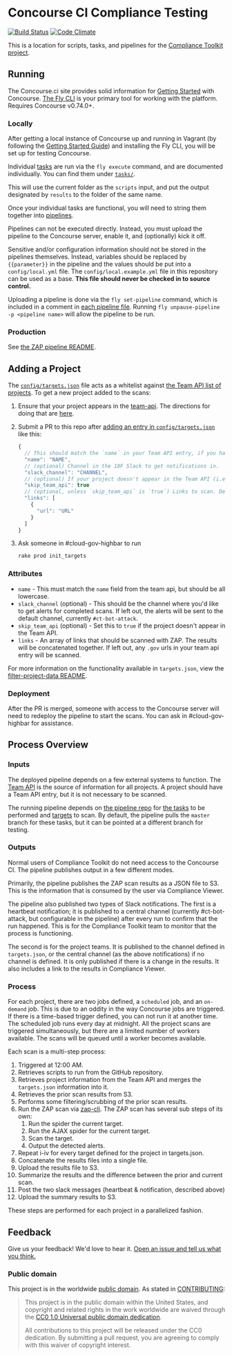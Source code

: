 Concourse CI Compliance Testing
=========

[![Build Status](https://travis-ci.org/18F/concourse-compliance-testing.svg?branch=master)](https://travis-ci.org/18F/concourse-compliance-testing)
[![Code Climate](https://codeclimate.com/github/18F/concourse-compliance-testing/badges/gpa.svg)](https://codeclimate.com/github/18F/concourse-compliance-testing)

This is a location for scripts, tasks, and pipelines for the [Compliance Toolkit project](https://github.com/18f/compliance-toolkit/).

## Running

The Concourse.ci site provides solid information for [Getting Started](http://concourse.ci/getting-started.html) with Concourse. [The Fly CLI](http://concourse.ci/fly-cli.html) is your primary tool for working with the platform. Requires Concourse v0.74.0+.

### Locally

After getting a local instance of Concourse up and running in Vagrant (by following the [Getting Started Guide](http://concourse.ci/getting-started.html)) and installing the Fly CLI, you will be set up for testing Concourse.

Individual [tasks](http://concourse.ci/tasks.html) are run via the `fly execute` command, and are documented individually. You can find them under [`tasks/`](tasks/).

This will use the current folder as the `scripts` input, and put the output designated by `results` to the folder of the same name.

Once your individual tasks are functional, you will need to string them together into [pipelines](http://concourse.ci/pipeline-mechanics.html).

Pipelines can not be executed directly. Instead, you must upload the pipeline to the Concourse server, enable it, and (optionally) kick it off.

Sensitive and/or configuration information should not be stored in the pipelines themselves. Instead, variables should be replaced by `{{parameter}}` in the pipeline and the values should be put into a `config/local.yml` file. The `config/local.example.yml` file in this repository can be used as a base. **This file should never be checked in to source control.**

Uploading a pipeline is done via the `fly set-pipeline` command, which is included in a comment in [each pipeline file](pipelines/). Running `fly unpause-pipeline -p <pipeline name>` will allow the pipeline to be run.

### Production

See [the ZAP pipeline README](pipelines/zap/#production).

## Adding a Project

The [`config/targets.json`](config/targets.json) file acts as a whitelist against [the Team API list of projects](https://team-api.18f.gov/public/api/projects/). To get a new project added to the scans:

1. Ensure that your project appears in the [team-api](https://team-api.18f.gov/api/projects/). The directions for doing that are [here](https://github.com/18F/team-api.18f.gov#adding-project-data).
1. Submit a PR to this repo after [adding an entry in `config/targets.json`](https://github.com/18F/concourse-compliance-testing/edit/master/config/targets.json) like this:

    ```javascript
    {
      // This should match the `name` in your Team API entry, if you have one.
      "name": "NAME",
      // (optional) Channel in the 18F Slack to get notifications in.
      "slack_channel": "CHANNEL",
      // (optional) If your project doesn't appear in the Team API (i.e. it's not an 18F project), set this to `true`. Defaults to `false`.
      "skip_team_api": true
      // (optional, unless `skip_team_api` is `true`) Links to scan. Defaults to the values from the Team API.
      "links": [
        {
          "url": "URL"
        }
      ]
    }
    ```

1. Ask someone in #cloud-gov-highbar to run

    ```bash
    rake prod init_targets
    ```

### Attributes

* `name` - This must match the `name` field from the team api, but should be all lowercase.
* `slack_channel` (optional) - This should be the channel where you'd like to get alerts for completed scans. If left out, the alerts will be sent to the default channel, currently `#ct-bot-attack`.
* `skip_team_api` (optional) - Set this to `true` if the project doesn't appear in the Team API.
* `links` - An array of links that should be scanned with ZAP. The results will be concatenated together. If left out, any `.gov` urls in your team api entry will be scanned.

For more information on the functionality available in `targets.json`, view the [filter-project-data README](https://github.com/18F/concourse-compliance-testing/blob/master/tasks/filter-project-data/README.md#configuring-projects).

### Deployment

After the PR is merged, someone with access to the Concourse server will need to redeploy the pipeline to start the scans. You can ask in #cloud-gov-highbar for assistance.

## Process Overview

### Inputs

The deployed pipeline depends on a few external systems to function. The [Team API](https://team-api.18f.gov/public/api/) is the source of information for all projects. A project should have a Team API entry, but it is not necessary to be scanned.

The running pipeline depends on [the pipeline repo](https://github.com/18F/concourse-compliance-testing) for [the tasks](https://github.com/18F/concourse-compliance-testing/tree/master/tasks) to be performed and [targets](https://github.com/18F/concourse-compliance-testing/blob/master/config/targets.json) to scan. By default, the pipeline pulls the `master` branch for these tasks, but it can be pointed at a different branch for testing.

### Outputs

Normal users of Compliance Toolkit do not need access to the Concourse CI. The pipeline publishes output in a few different modes.

Primarily, the pipeline publishes the ZAP scan results as a JSON file to S3. This is the information that is consumed by the user via Compliance Viewer.

The pipeline also published two types of Slack notifications. The first is a heartbeat notification; it is published to a central channel (currently #ct-bot-attack, but configurable in the pipeline) after every run to confirm that the run happened. This is for the Compliance Toolkit team to monitor that the process is functioning.

The second is for the project teams. It is published to the channel defined in `targets.json`, or the central channel (as the above notifications) if no channel is defined. It is only published if there is a change in the results. It also includes a link to the results in Compliance Viewer.

### Process

For each project, there are two jobs defined, a `scheduled` job, and an `on-demand` job. This is due to an oddity in the way Concourse jobs are triggered. If there is a time-based trigger defined, you can not run it at another time. The scheduled job runs every day at midnight. All the project scans are triggered simultaneously, but there are a limited number of workers available. The scans will be queued until a worker becomes available.

Each scan is a multi-step process:

1. Triggered at 12:00 AM.
1. Retrieves scripts to run from the GitHub repository.
1. Retrieves project information from the Team API and merges the `targets.json` information into it.
1. Retrieves the prior scan results from S3.
1. Performs some filtering/scrubbing of the prior scan results.
1. Run the ZAP scan via [zap-cli](https://github.com/Grunny/zap-cli). The ZAP scan has several sub steps of its own:
    1. Run the spider the current target.
    1. Run the AJAX spider for the current target.
    1. Scan the target.
    1. Output the detected alerts.
1. Repeat i-iv for every target defined for the project in targets.json.
1. Concatenate the results files into a single file.
1. Upload the results file to S3.
1. Summarize the results and the difference between the prior and current scan.
1. Post the two slack messages (heartbeat & notification, described above)
1. Upload the summary results to S3.

These steps are performed for each project in a parallelized fashion.

## Feedback

Give us your feedback! We'd love to hear it. [Open an issue and tell us what you think.](https://github.com/18f/concourse-compliance-testing/issues/new)

### Public domain

This project is in the worldwide [public domain](LICENSE.md). As stated in [CONTRIBUTING](CONTRIBUTING.md):

> This project is in the public domain within the United States, and copyright and related rights in the work worldwide are waived through the [CC0 1.0 Universal public domain dedication](https://creativecommons.org/publicdomain/zero/1.0/).
>
> All contributions to this project will be released under the CC0 dedication. By submitting a pull request, you are agreeing to comply with this waiver of copyright interest.
